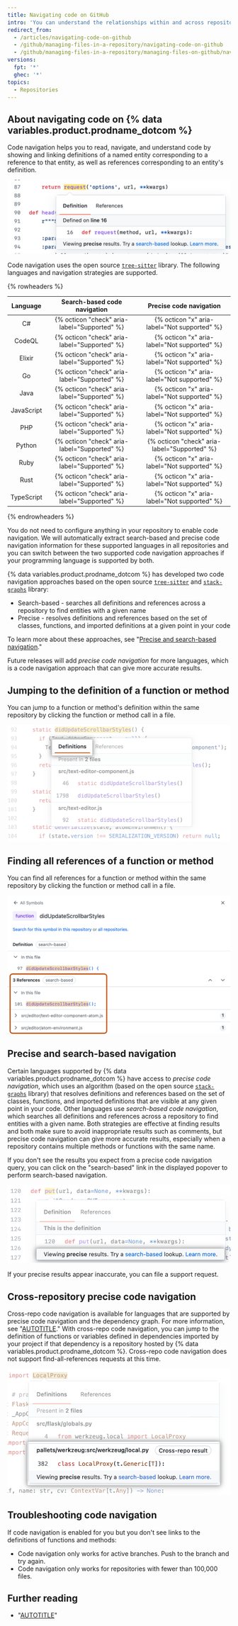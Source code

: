 ```yaml
---
title: Navigating code on GitHub
intro: 'You can understand the relationships within and across repositories by navigating code directly in {% data variables.product.product_name %}.'
redirect_from:
  - /articles/navigating-code-on-github
  - /github/managing-files-in-a-repository/navigating-code-on-github
  - /github/managing-files-in-a-repository/managing-files-on-github/navigating-code-on-github
versions:
  fpt: '*'
  ghec: '*'
topics:
  - Repositories
---
```

<!-- If you make changes to this feature, check whether any of the changes affect languages listed in /get-started/learning-about-github/github-language-support. If so, please update the article accordingly. -->

## About navigating code on {% data variables.product.prodname_dotcom %}

Code navigation helps you to read, navigate, and understand code by showing and linking definitions of a named entity corresponding to a reference to that entity, as well as references corresponding to an entity's definition.

![Code navigation display](/assets/images/help/repository/code-navigation-popover.png)

Code navigation uses the open source [`tree-sitter`](https://github.com/tree-sitter/tree-sitter) library. The following languages and navigation strategies are supported.

{% rowheaders %}

| Language   | Search-based code navigation | Precise code navigation |
|:----------:|:----------------------------:|:-----------------------:|
| C#         | {% octicon "check" aria-label="Supported" %}                           | {% octicon "x" aria-label="Not supported" %}                         |
| CodeQL     | {% octicon "check" aria-label="Supported" %}                           | {% octicon "x" aria-label="Not supported" %}                         |
| Elixir     | {% octicon "check" aria-label="Supported" %}                           | {% octicon "x" aria-label="Not supported" %}                         |
| Go         | {% octicon "check" aria-label="Supported" %}                           | {% octicon "x" aria-label="Not supported" %}                         |
| Java       | {% octicon "check" aria-label="Supported" %}                           | {% octicon "x" aria-label="Not supported" %}                         |
| JavaScript | {% octicon "check" aria-label="Supported" %}                           | {% octicon "x" aria-label="Not supported" %}                         |
| PHP        | {% octicon "check" aria-label="Supported" %}                           | {% octicon "x" aria-label="Not supported" %}                         |
| Python     | {% octicon "check" aria-label="Supported" %}                           | {% octicon "check" aria-label="Supported" %}                      |
| Ruby       | {% octicon "check" aria-label="Supported" %}                           | {% octicon "x" aria-label="Not supported" %}                         |
| Rust       | {% octicon "check" aria-label="Supported" %}                           | {% octicon "x" aria-label="Not supported" %}                         |
| TypeScript | {% octicon "check" aria-label="Supported" %}                           | {% octicon "x" aria-label="Not supported" %}                         |

{% endrowheaders %}

You do not need to configure anything in your repository to enable code navigation. We will automatically extract search-based and precise code navigation information for these supported languages in all repositories and you can switch between the two supported code navigation approaches if your programming language is supported by both.

{% data variables.product.prodname_dotcom %} has developed two code navigation approaches based on the open source [`tree-sitter`](https://github.com/tree-sitter/tree-sitter) and [`stack-graphs`](https://github.com/github/stack-graphs) library:
 - Search-based - searches all definitions and references across a repository to find entities with a given name
 - Precise - resolves definitions and references based on the set of classes, functions, and imported definitions at a given point in your code

To learn more about these approaches, see "[Precise and search-based navigation](#precise-and-search-based-navigation)."

Future releases will add *precise code navigation* for more languages, which is a code navigation approach that can give more accurate results.

## Jumping to the definition of a function or method

You can jump to a function or method's definition within the same repository by clicking the function or method call in a file.

![Jump-to-definition tab](/assets/images/help/repository/jump-to-definition-tab.png)

## Finding all references of a function or method

You can find all references for a function or method within the same repository by clicking the function or method call in a file.

![Screenshot of the function window. A section, titled "3 References," is outlined in dark orange.](/assets/images/help/repository/find-all-references-tab.png)

## Precise and search-based navigation

Certain languages supported by {% data variables.product.prodname_dotcom %} have access to *precise code navigation*, which uses an algorithm (based on the open source [`stack-graphs`](https://github.com/github/stack-graphs) library) that resolves definitions and references based on the set of classes, functions, and imported definitions that are visible at any given point in your code. Other languages use *search-based code navigation*, which searches all definitions and references across a repository to find entities with a given name. Both strategies are effective at finding results and both make sure to avoid inappropriate results such as comments, but precise code navigation can give more accurate results, especially when a repository contains multiple methods or functions with the same name.

If you don't see the results you expect from a precise code navigation query, you can click on the "search-based" link in the displayed popover to perform search-based navigation.

![Search-based code navigation link](/assets/images/help/repository/search-based-code-navigation-link.png)

If your precise results appear inaccurate, you can file a support request.

## Cross-repository precise code navigation

Cross-repo code navigation is available for languages that are supported by precise code navigation and the dependency graph. For more information, see "[AUTOTITLE](/code-security/supply-chain-security/understanding-your-software-supply-chain/about-the-dependency-graph)." With cross-repo code navigation, you can jump to the definition of functions or variables defined in dependencies imported by your project if that dependency is a repository hosted by {% data variables.product.prodname_dotcom %}. Cross-repo code navigation does not support find-all-references requests at this time.

![Screenshot of cross-repository code navigation](/assets/images/help/repository/cross-repository-code-navigation.png)

## Troubleshooting code navigation

If code navigation is enabled for you but you don't see links to the definitions of functions and methods:
- Code navigation only works for active branches. Push to the branch and try again.
- Code navigation only works for repositories with fewer than 100,000 files.

## Further reading
- "[AUTOTITLE](/search-github/searching-on-github/searching-code)"
